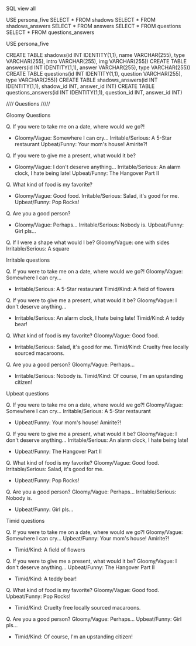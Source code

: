 SQL view all

USE persona_five
SELECT * FROM shadows
SELECT * FROM shadows_answers
SELECT * FROM answers
SELECT * FROM questions
SELECT * FROM questions_answers


USE persona_five

CREATE TABLE shadows(id INT IDENTITY(1,1), name VARCHAR(255), type VARCHAR(255), intro VARCHAR(255), img VARCHAR(255))
CREATE TABLE answers(id INT IDENTITY(1,1), answer VARCHAR(255), type VARCHAR(255))
CREATE TABLE questions(id INT IDENTITY(1,1), question VARCHAR(255), type VARCHAR(255))
CREATE TABLE shadows_answers(id INT IDENTITY(1,1), shadow_id INT, answer_id INT)
CREATE TABLE questions_answers(id INT IDENTITY(1,1), question_id INT, answer_id INT)



//// Questions /////

Gloomy Questions

Q. If you were to take me on a date, where would we go?!
* Gloomy/Vague: Somewhere I can cry...
Irritable/Serious: A 5-Star restaurant
Upbeat/Funny: Your mom's house! Amirite?!


Q. If you were to give me a present, what would it be?
* Gloomy/Vague: I don't deserve anything...
Irritable/Serious: An alarm clock, I hate being late!
Upbeat/Funny: The Hangover Part II


Q. What kind of food is my favorite?
* Gloomy/Vague: Good food.
Irritable/Serious: Salad, it's good for me.
Upbeat/Funny: Pop Rocks!


Q. Are you a good person?
* Gloomy/Vague: Perhaps...
Irritable/Serious: Nobody is.
Upbeat/Funny: Girl pls...

Q. If I were a shape what would I be?
Gloomy/Vague: one with sides
Irritable/Serious: A square



Irritable questions

Q. If you were to take me on a date, where would we go?!
Gloomy/Vague: Somewhere I can cry...
* Irritable/Serious: A 5-Star restaurant
Timid/Kind: A field of flowers

Q. If you were to give me a present, what would it be?
Gloomy/Vague: I don't deserve anything...
* Irritable/Serious: An alarm clock, I hate being late!
Timid/Kind: A teddy bear!

Q. What kind of food is my favorite?
Gloomy/Vague: Good food.
* Irritable/Serious: Salad, it's good for me.
Timid/Kind: Cruelty free locally sourced macaroons.

Q. Are you a good person?
Gloomy/Vague: Perhaps...
* Irritable/Serious: Nobody is.
Timid/Kind: Of course, I'm an upstanding citizen!



Upbeat questions

Q. If you were to take me on a date, where would we go?!
Gloomy/Vague: Somewhere I can cry...
Irritable/Serious: A 5-Star restaurant
* Upbeat/Funny: Your mom's house! Amirite?!

Q. If you were to give me a present, what would it be?
Gloomy/Vague: I don't deserve anything...
Irritable/Serious: An alarm clock, I hate being late!
* Upbeat/Funny: The Hangover Part II

Q. What kind of food is my favorite?
Gloomy/Vague: Good food.
Irritable/Serious: Salad, it's good for me.
* Upbeat/Funny: Pop Rocks!

Q. Are you a good person?
Gloomy/Vague: Perhaps...
Irritable/Serious: Nobody is.
* Upbeat/Funny: Girl pls...


Timid questions

Q. If you were to take me on a date, where would we go?!
Gloomy/Vague: Somewhere I can cry...
Upbeat/Funny: Your mom's house! Amirite?!
* Timid/Kind: A field of flowers

Q. If you were to give me a present, what would it be?
Gloomy/Vague: I don't deserve anything...
Upbeat/Funny: The Hangover Part II
* Timid/Kind: A teddy bear!

Q. What kind of food is my favorite?
Gloomy/Vague: Good food.
Upbeat/Funny: Pop Rocks!
* Timid/Kind: Cruelty free locally sourced macaroons.

Q. Are you a good person?
Gloomy/Vague: Perhaps...
Upbeat/Funny: Girl pls...
* Timid/Kind: Of course, I'm an upstanding citizen!
